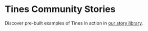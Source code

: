 # Tines Community Stories

Discover pre-built examples of Tines in action in [our story library](https://www.tines.com/library/stories).
